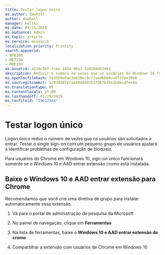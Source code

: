 ```yaml
---
title: Testar logon único
ms.author: dawholl
author: dawholl
manager: kellis
ms.date: 09/11/2018
ms.audience: Admin
ms.topic: article
ms.service: mssearch
localization_priority: Priority
search.appverid:
- BFB160
- MET150
- MOE150
ms.assetid: a220c1bf-7cee-448a-90a3-310284d03e81
description: Reduzir o número de vezes que os usuários do Windows 10 for solicitados a entrar no Microsoft Search e o Office 365
ms.openlocfilehash: 55d359edac36020ec8cf2aad6b64ca9737ee1066
ms.sourcegitcommit: 1c038d87efab4840d97b1f367b39e2b9ecdfee4a
ms.translationtype: MT
ms.contentlocale: pt-BR
ms.lasthandoff: 01/29/2019
ms.locfileid: "29612344"
---
```

# <a name="test-single-sign-on"></a>Testar logon único

Logon único reduz o número de vezes que os usuários são solicitados a entrar. Testar o single sign-on com um pequeno grupo de usuários ajudará a identificar problemas de configuração de bloqueio. 
  
Para usuários do Chrome em Windows 10, sign-on único funcionará somente se o Windows 10 e AAD entrar extensão cromo está instalada. 
  
## <a name="download-the-windows-10-and-aad-sign-in-extension-for-chrome"></a>Baixe o Windows 10 e AAD entrar extensão para Chrome

Recomendamos que você crie uma diretiva de grupo para instalar automaticamente essa extensão.
  
1. Vá para o portal de administração de pesquisa da Microsoft
    
2. No painel de navegação, clique em **Ferramentas**
    
3. Na lista de ferramentas, baixe o **Windows 10 e AAD entrar extensão de cromo**
    
4. Compartilhar a extensão com usuários de Chrome em Windows 10

  

